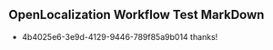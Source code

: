 ## OpenLocalization Workflow Test MarkDown
* 4b4025e6-3e9d-4129-9446-789f85a9b014 thanks!

<!--HONumber=Aug16_HO3-->


